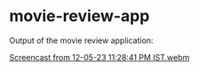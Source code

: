 # movie-review-app


Output of the movie review application:


[Screencast from 12-05-23 11:28:41 PM IST.webm](https://github.com/himanshubhatt0512/movie-review-app/assets/79239379/36a52c64-5611-4730-b59d-9ff39472b05b)
